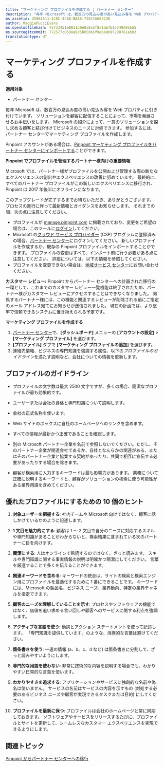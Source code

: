 ```yaml
---
title: "マーケティング プロファイルを作成する | パートナー センター"
description: "毎年 Microsoft は、数百万の見込み度の高い見込み客を Web プロパティに引き付けています。"
ms.assetid: 25964511-1CBC-4C68-B8A8-736CC6683C3D
author: MaggiePucciEvans
ms.openlocfilehash: 75733451e0011d9e0a8a2f8a1ab7b13349e956b5
ms.sourcegitcommit: 772577c0538a5d5b05d45f0e669697209761ab03
translationtype: HT
---
```

# <a name="create-a-marketing-profile"></a>マーケティング プロファイルを作成する

**適用対象**

-  パートナー センター

毎年 Microsoft は、数百万の見込み度の高い見込み客を Web プロパティに引き付けています。 ソリューションを顧客に配信することによって、市場を発展させるお手伝いをします。 Microsoft の紹介によって、一意のソリューションを探し求める顧客と結び付けてビジネスのニーズに対処できます。 参加するには、パートナー センターでマーケティング プロファイルを作成します。

Pinpoint アカウントがある場合は、[Pinpoint マーケティング プロファイルをパートナー センターにインポートする](importing-pinpoint-profiles-into-partner-center.md)ことができます。

**Pinpoint でプロファイルを管理するパートナー様向けの重要情報**

Microsoft では、パートナー様がプロファイルを公開および管理する際の新たなエクスペリエンスの創出やエクスペリエンスの改善に努めています。 最終的に、すべてのパートナー プロファイルがこの新しいエクスペリエンスに移行され、Pinpoint は 2017 年後半にオフラインになります。

このアップグレードが完了するまでお待ちいただき、ありがとうございます。 プロセスの進行に伴って最新情報とガイダンスをお知らせします。 それまでの間、次の点に注意してください。

-   プロファイルが [manage.pinpoint.com](https://go.microsoft.com/fwlink/?linkid=838399) に掲載されており、変更をご希望の場合は、このツールに[ログイン](https://go.microsoft.com/fwlink/?linkid=838394)してください。
-   Microsoft の[クラウド サービス プロバイダー](https://go.microsoft.com/fwlink/?linkid=838395) (CSP) プログラムに登録済みの場合、[パートナー センター](https://go.microsoft.com/fwlink/?linkid=838396)にログオンしてください。 新しいプロファイルを作成するか、既存の Pinpoint プロファイルをインポートすることができます。 プロファイルの変更はすべて、インポート前に行う必要がある点に注意してください。 詳細については、以下の情報を参照してください。
-   プロファイルを変更できない場合は、[地域サービス センター](https://go.microsoft.com/fwlink/?linkid=838398)にお問い合わせください。 

**カスタマー レビュー:** Pinpoint からパートナー センターへの計画された移行の一環として、これまでのカスタマー レビュー一覧機能は終了されたため、パートナー様がカスタマー レビューにアクセスすることはできなくなりました。 関係するパートナー様には、この機能と関連するレビューが削除される前にご指定のメール アドレス宛てにお知らせが送信されました。 現在の計画では、より堅牢で信頼できるシステムに置き換えられる予定です。

**マーケティング プロファイルを作成する**

1.  [パートナー センター](http://go.microsoft.com/fwlink/p/?LinkId=808956)で、**[ダッシュボード]** メニューの **[アカウントの設定]** &gt; **[マーケティング プロファイル]** を選びます。
2.  **[プロファイル]** タブで **[マーケティング プロファイルの追加]** を選びます。
3.  連絡先情報、ビジネスの専門知識を強調する属性、以下の*プロファイルのガイドライン*を満たす説明など、会社についての情報を更新します。

## <a name="profile-guidelines"></a>プロファイルのガイドライン


-   プロファイルの文字数は最大 2500 文字ですが、多くの場合、簡潔なプロファイルが最も効果的です。

-   ユーザーまたは会社の資格と専門知識について説明します。

-   会社の正式名称を使います。

-   Web サイトのボックスに自社のホームページへのリンクを含めます。

-   すべての情報が最新かつ正確であることを確認します。

-   別の Microsoft パートナー企業を名前で参照しないでください。ただし、そのパートナー企業が関連会社であるか、自社となんらかの関連がある、またはそのパートナー企業と協業する契約があったり、共同で相互に宣伝する必要があったりする場合を除きます。

-   顧客が検索用に入力するキーワードは最も影響力があります。 業務について正確に説明するキーワードと、顧客がソリューションの検索に使う可能性がある業界用語を含めてください。

## <a name="ten-tips-for-a-great-profile"></a>優れたプロファイルにするための 10 個のヒント


1.  **対象ユーザーを把握する**: 社内チームや Microsoft 向けではなく、顧客に話しかけているかのように記述します。

2.  **1 文目を魅力的にする**: 顧客は 1 ～ 2 文目で自分のニーズに対応するスキルや専門知識があることがわからないと、検索結果に含まれている次のパートナーに目を向けます。

3.  **簡潔にする**: 人はオンラインで熟読するのではなく、ざっと読みます。 スキルや専門知識に関する事実情報の説明は明確かつ簡潔にしてください。 言葉を厳選することで多くを伝えることができます。

4.  **関連キーワードを含める**: キーワードの統合は、サイトの検索と検索エンジン用にプロファイルを最適化するために 1 番にできることです。 キーワードには、Microsoft の製品名、ビジネス ニーズ、業界動向、特定の業界チャネルを指定できます。

5.  **顧客のニーズを理解していることを示す**: プロセスやソフトウェアの機能ではなく、価値を追い求める言い回しや顧客へのサービスに関する利点を強調します。

6.  **アクティブな言語を使う**: 動詞とアクション ステートメントを使って記述します。 「専門知識を提供しています」のような、消極的な言葉は避けてください。

7.  **箇条書きを使う**: 一連の情報 (a、b、c、d など) は箇条書きに分割して、ざっと読みやすいようにします。

8.  **専門的な用語を使わない**: 非常に技術的な内容を説明する場合でも、わかりやすい日常的な言葉を使います。

9.  **わかりやすさを追求する**: アプリケーションやサービスに独創的な名前や偽名は使いません。 サービスの名前はサービスの内容を示すもの (対処する必要のあるビジネス ニーズや顧客が実現できるタスクまたは目的) にしてください。

10. **プロファイルを最新に保つ**: プロファイルは会社のホームページと常に同期しておきます。 ソフトウェアやサービスをリリースするたびに、プロファイルとサイトを更新して、シームレスなカスタマー エクスペリエンスを実現できるようにします。

## <a name="related-topics"></a>関連トピック


[Pinpoint からパートナー センターへの移行](importing-pinpoint-profiles-into-partner-center.md)

 

 



